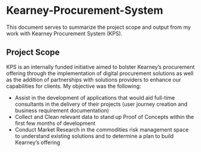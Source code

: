 # Kearney-Procurement-System
This document serves to summarize the project scope and output from my work with Kearney Procurement System (KPS). 


## Project Scope
KPS is an internally funded initiative aimed to bolster Kearney’s procurement offering through the implementation of digital procurement solutions as well as the addition of partnerships with solutions providers to enhance our capabilities for clients.  My objective was the following:

- Assist in the development of applications that would aid full-time consultants in the delivery of their projects (user journey creation and business requirement documentation)
- Collect and Clean relevant data to stand up Proof of Concepts within the first few months of development
- Conduct Market Research in the commodities risk management space to understand existing solutions and to determine a plan to build Kearney’s offering
